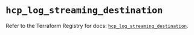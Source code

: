 # `hcp_log_streaming_destination`

Refer to the Terraform Registry for docs: [`hcp_log_streaming_destination`](https://registry.terraform.io/providers/hashicorp/hcp/0.104.0/docs/resources/log_streaming_destination).
